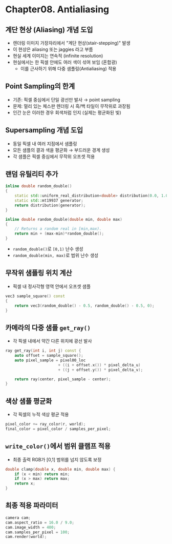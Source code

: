 # Chapter08. Antialiasing

## 계단 현상 (Aliasing) 개념 도입
- 렌더링 이미지 가장자리에서 "계단 현상(stair-stepping)" 발생
- 이 현상은 aliasing 또는 jaggies 라고 부름
- 현실 세계 이미지는 연속적 (infinite resolution)
- 현실에서는 한 픽셀 안에도 여러 색이 섞여 보임 (혼합광)
    - 이를 근사하기 위해 다중 샘플링(Antialiasing) 적용

## Point Sampling의 한계
- 기존: 픽셀 중심에서 단일 광선만 발사 → point sampling
- 문제: 멀리 있는 체스판 렌더링 시 흑/백 타일이 무작위로 과장됨
- 인간 눈은 이러한 경우 회색처럼 인지 (실제는 평균화된 빛)

## Supersampling 개념 도입
- 동일 픽셀 내 여러 지점에서 샘플링
- 모든 샘플의 결과 색을 평균화 → 부드러운 경계 생성
- 각 샘플은 픽셀 중심에서 무작위 오프셋 적용

## 랜덤 유틸리티 추가

```CPP
inline double random_double() 
{
    static std::uniform_real_distribution<double> distribution(0.0, 1.0);
    static std::mt19937 generator;
    return distribution(generator);
}

inline double random_double(double min, double max) 
{
    // Returns a random real in [min,max).
    return min + (max-min)*random_double();
}
```
- `random_double()`로 `[0,1)` 난수 생성
- `random_double(min, max)`로 범위 난수 생성

## 무작위 샘플링 위치 계산
- 픽셀 내 정사각형 영역 안에서 오프셋 샘플

```CPP
vec3 sample_square() const 
{
    return vec3(random_double() - 0.5, random_double() - 0.5, 0);
}
```

## 카메라의 다중 샘플 `get_ray()`
- 각 픽셀 내에서 약간 다른 위치에 광선 발사

```CPP
ray get_ray(int i, int j) const {
    auto offset = sample_square();
    auto pixel_sample = pixel00_loc
                       + ((i + offset.x()) * pixel_delta_u)
                       + ((j + offset.y()) * pixel_delta_v);

    return ray(center, pixel_sample - center);
}
```

## 색상 샘플 평균화
- 각 픽셀의 누적 색상 평균 적용

```CPP
pixel_color += ray_color(r, world);
final_color = pixel_color / samples_per_pixel;
```

## `write_color()`에서 범위 클램프 적용
- 최종 출력 RGB가 [0,1] 범위를 넘지 않도록 보정

```CPP
double clamp(double x, double min, double max) {
    if (x < min) return min;
    if (x > max) return max;
    return x;
}
```

## 최종 적용 파라미터

```CPP
camera cam;
cam.aspect_ratio = 16.0 / 9.0;
cam.image_width = 400;
cam.samples_per_pixel = 100;
cam.render(world);
```